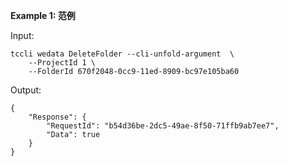 **Example 1: 范例**



Input: 

```
tccli wedata DeleteFolder --cli-unfold-argument  \
    --ProjectId 1 \
    --FolderId 670f2048-0cc9-11ed-8909-bc97e105ba60
```

Output: 
```
{
    "Response": {
        "RequestId": "b54d36be-2dc5-49ae-8f50-71ffb9ab7ee7",
        "Data": true
    }
}
```

